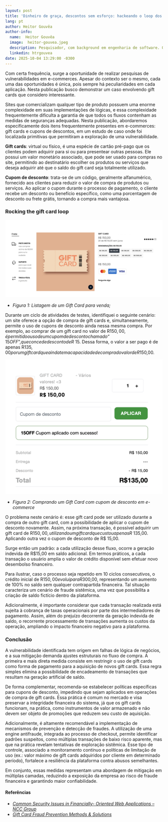 ```yaml
---
layout: post
title: 'Dinheiro de graça, descontos sem esforço: hackeando o loop dos gift cards'
lang: pt
author: Heitor Gouvêa
author-info:
  name:  Heitor Gouvêa
  image:  heitor-gouvea.jpeg
  description: Pesquisador, com background em engenharia de software. O foco da pesquisa de Gouvêa é a descoberta de vulnerabilidade em aplicações modernas e desenvolvimento de ferramentas e exploits. 
  linkedin: htrgouvea
date: 2025-10-04 13:29:00 -0300
---
```


Com certa frequência, surge a oportunidade de realizar pesquisas de vulnerabilidades em e-commerces. Apesar do contexto ser o mesmo, cada uma das oportunidades é única,  pois sempre há peculiaridades em cada aplicação. Nesta publicação busco demonstrar um caso envolvendo gift cards que considero interessante.

Sites que comercializam qualquer tipo de produto possuem uma enorme complexidade em suas implementações de lógicas, e essa complexidade frequentemente dificulta a garantia de que todos os fluxos contenham as medidas de seguranças adequadas. Nesta publicação, abordaremos especificamente dois itens frequentemente presentes em e-commerces: gift cards e cupons de descontos, em um estudo de caso onde foi localizada primitivas que permitiram a exploração de uma vulnerabilidade.

**Gift cards**: virtual ou físico, é uma espécie de cartão pré-pago que os clientes podem adquirir para si ou para presentear outras pessoas. Ele possui um valor monetário associado, que pode ser usado para compras no site, permitindo ao destinatário escolher os produtos ou serviços que deseja adquirir até que o saldo do gift card seja totalmente utilizado.

**Cupom de desconto**: trata-se de um código, geralmente alfanumérico, fornecido aos clientes para reduzir o valor de compra de produtos ou serviços. Ao aplicar o cupom durante o processo de pagamento, o cliente recebe um desconto ou benefício específico, como uma porcentagem de desconto ou frete grátis, tornando a compra mais vantajosa.

###  Rocking the gift card loop

![](/assets/publications/ecommerce-giftcard/product-list.png)

-  *Figura 1: Listagem de um Gift Card para venda;*

Durante um ciclo de atividades de testes, identifiquei o seguinte cenário: um site oferece a opção de compra de gift cards e, simultaneamente, permite o uso de cupons de desconto ainda nessa mesma compra. Por exemplo, ao comprar de um gift card no valor de R$150,00, é permitido o uso de  um cupom de desconto chamado “15OFF”, que concede desconto de R$ 15. Dessa forma,  o valor a ser pago é de apenas R$135,00 por um gift card que ainda tem a capacidade de compra do valor de R$150,00.

![](/assets/publications/ecommerce-giftcard/checkout.png)

- *Figura 2: Comprando um Gift Card com cupom de desconto em e-commerce*  

O problema neste cenário é: esse gift card pode ser utilizado durante a compra de outro gift card, com a possibilidade de aplicar o cupom de desconto novamente. Assim, na próxima transação, é possível adquirir um gift card de R$150,00, utilizando um gift card que custou apenas R$ 135,00. Aplicando outra vez o cupom de desconto de R$ 15,00.

Surge então um padrão: a cada utilização desse fluxo, ocorre a geração indevida de R$15,00 em saldo adicional. Em termos práticos, a cada transação o usuário amplia o valor de crédito disponível sem efetuar novo desembolso financeiro.

Para ilustrar, caso o processo seja repetido em 10 ciclos consecutivos, o crédito inicial de R$150,00 evolui para R$300,00, representando um aumento de 100% no saldo sem qualquer contrapartida financeira. Tal situação caracteriza um cenário de fraude sistêmica, uma vez que possibilita a criação de saldo fictício dentro da plataforma.

Adicionalmente, é importante considerar que cada transação realizada está sujeita à cobrança de taxas operacionais por parte dos intermediadores de pagamento. Assim, além do prejuízo decorrente da geração indevida de saldo, o recorrente processamento de transações aumenta os custos da operação, ampliando o impacto financeiro negativo para a plataforma.

### Conclusão

A vulnerabilidade identificada tem origem em falhas de lógica de negócios, e a sua mitigação demanda ajustes estruturais no fluxo de compra. A primeira e mais direta medida consiste em restringir o uso de gift cards como forma de pagamento para a aquisição de novos gift cards. Essa regra simples elimina a possibilidade de encadeamento de transações que resultam na geração artificial de saldo.

De forma complementar, recomenda-se estabelecer políticas específicas para cupons de desconto, impedindo que sejam aplicados em operações de compra de gift cards. Essa prática é comum no mercado e visa preservar a integridade financeira do sistema, já que os gift cards funcionam, na prática, como instrumentos de valor armazenado e não devem ser objeto de promoções que reduzem seu custo de aquisição.

Adicionalmente, é altamente recomendável a implementação de mecanismos de prevenção e detecção de fraudes. A utilização de uma engine antifraude, integrada ao processo de checkout, permite identificar padrões suspeitos, como múltiplas transações de baixo risco aparente, mas que na prática revelam tentativas de exploração sistêmica. Esse tipo de controle, associado a monitoramento contínuo e políticas de limitação de uso (ex.: valor máximo de gift cards adquiridos por cliente em determinado período), fortalece a resiliência da plataforma contra abusos semelhantes.

Em conjunto, essas medidas representam uma abordagem de mitigação em múltiplas camadas, reduzindo a exposição da empresa ao risco de fraude financeira e garantindo maior confiabilidade.

#### Referências

 - [*Common Security Issues in Financially- Oriented Web Applications – NCC Group*](https://soroush.me/downloadable/common-security-issues-in-financially-orientated-web-applications.pdf)
 - [*Gift Card Fraud Prevention Methods & Solutions*](https://datadome.co/threats/gift-card-fraud-prevention/)